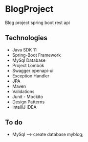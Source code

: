 # BlogProject
Blog project spring boot rest api 

## Technologies
- Java SDK 11
- Spring-Boot Framework
- MySql Database
- Project Lombok 
- Swagger openapi-ui
- Exception Handler
- JPA
- Maven
- Validations
- Junit - Mockito
- Design Patterns
- IntelliJ IDEA

## To do
- MySql  -->  create database myblog;
